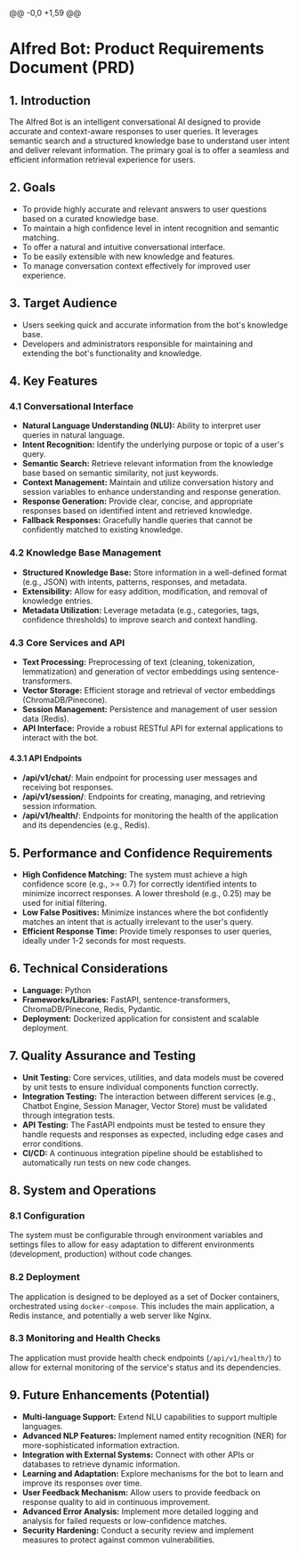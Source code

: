 @@ -0,0 +1,59 @@

# Alfred Bot: Product Requirements Document (PRD)

## 1. Introduction

The Alfred Bot is an intelligent conversational AI designed to provide accurate and context-aware responses to user queries. It leverages semantic search and a structured knowledge base to understand user intent and deliver relevant information. The primary goal is to offer a seamless and efficient information retrieval experience for users.

## 2. Goals

- To provide highly accurate and relevant answers to user questions based on a curated knowledge base.
- To maintain a high confidence level in intent recognition and semantic matching.
- To offer a natural and intuitive conversational interface.
- To be easily extensible with new knowledge and features.
- To manage conversation context effectively for improved user experience.

## 3. Target Audience

- Users seeking quick and accurate information from the bot's knowledge base.
- Developers and administrators responsible for maintaining and extending the bot's functionality and knowledge.

## 4. Key Features

### 4.1 Conversational Interface

- **Natural Language Understanding (NLU):** Ability to interpret user queries in natural language.
- **Intent Recognition:** Identify the underlying purpose or topic of a user's query.
- **Semantic Search:** Retrieve relevant information from the knowledge base based on semantic similarity, not just keywords.
- **Context Management:** Maintain and utilize conversation history and session variables to enhance understanding and response generation.
- **Response Generation:** Provide clear, concise, and appropriate responses based on identified intent and retrieved knowledge.
- **Fallback Responses:** Gracefully handle queries that cannot be confidently matched to existing knowledge.

### 4.2 Knowledge Base Management

- **Structured Knowledge Base:** Store information in a well-defined format (e.g., JSON) with intents, patterns, responses, and metadata.
- **Extensibility:** Allow for easy addition, modification, and removal of knowledge entries.
- **Metadata Utilization:** Leverage metadata (e.g., categories, tags, confidence thresholds) to improve search and context handling.

### 4.3 Core Services and API

- **Text Processing:** Preprocessing of text (cleaning, tokenization, lemmatization) and generation of vector embeddings using sentence-transformers.
- **Vector Storage:** Efficient storage and retrieval of vector embeddings (ChromaDB/Pinecone).
- **Session Management:** Persistence and management of user session data (Redis).
- **API Interface:** Provide a robust RESTful API for external applications to interact with the bot.

#### 4.3.1 API Endpoints
- **/api/v1/chat/**: Main endpoint for processing user messages and receiving bot responses.
- **/api/v1/session/**: Endpoints for creating, managing, and retrieving session information.
- **/api/v1/health/**: Endpoints for monitoring the health of the application and its dependencies (e.g., Redis).

## 5. Performance and Confidence Requirements

- **High Confidence Matching:** The system must achieve a high confidence score (e.g., >= 0.7) for correctly identified intents to minimize incorrect responses. A lower threshold (e.g., 0.25) may be used for initial filtering.
- **Low False Positives:** Minimize instances where the bot confidently matches an intent that is actually irrelevant to the user's query.
- **Efficient Response Time:** Provide timely responses to user queries, ideally under 1-2 seconds for most requests.

## 6. Technical Considerations

- **Language:** Python
- **Frameworks/Libraries:** FastAPI, sentence-transformers, ChromaDB/Pinecone, Redis, Pydantic.
- **Deployment:** Dockerized application for consistent and scalable deployment.

## 7. Quality Assurance and Testing

- **Unit Testing:** Core services, utilities, and data models must be covered by unit tests to ensure individual components function correctly.
- **Integration Testing:** The interaction between different services (e.g., Chatbot Engine, Session Manager, Vector Store) must be validated through integration tests.
- **API Testing:** The FastAPI endpoints must be tested to ensure they handle requests and responses as expected, including edge cases and error conditions.
- **CI/CD:** A continuous integration pipeline should be established to automatically run tests on new code changes.

## 8. System and Operations

### 8.1 Configuration
The system must be configurable through environment variables and settings files to allow for easy adaptation to different environments (development, production) without code changes.

### 8.2 Deployment
The application is designed to be deployed as a set of Docker containers, orchestrated using `docker-compose`. This includes the main application, a Redis instance, and potentially a web server like Nginx.

### 8.3 Monitoring and Health Checks
The application must provide health check endpoints (`/api/v1/health/`) to allow for external monitoring of the service's status and its dependencies.

## 9. Future Enhancements (Potential)

- **Multi-language Support:** Extend NLU capabilities to support multiple languages.
- **Advanced NLP Features:** Implement named entity recognition (NER) for more-sophisticated information extraction.
- **Integration with External Systems:** Connect with other APIs or databases to retrieve dynamic information.
- **Learning and Adaptation:** Explore mechanisms for the bot to learn and improve its responses over time.
- **User Feedback Mechanism:** Allow users to provide feedback on response quality to aid in continuous improvement.
- **Advanced Error Analysis:** Implement more detailed logging and analysis for failed requests or low-confidence matches.
- **Security Hardening:** Conduct a security review and implement measures to protect against common vulnerabilities.
